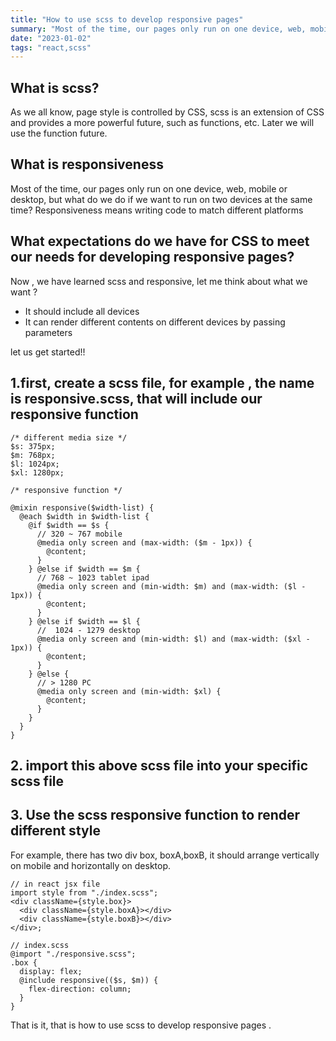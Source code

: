 ```yaml
---
title: "How to use scss to develop responsive pages"
summary: "Most of the time, our pages only run on one device, web, mobile or desktop, but what do we do if we want to run on two devices at the same time? Responsiveness means writing code to match different platforms"
date: "2023-01-02"
tags: "react,scss"
---
```


## What is scss?

As we all know, page style is controlled by CSS, scss is an extension of CSS and provides a more powerful future, such as functions, etc. Later we will use the function future.

## What is responsiveness

Most of the time, our pages only run on one device, web, mobile or desktop, but what do we do if we want to run on two devices at the same time? Responsiveness means writing code to match different platforms

## What expectations do we have for CSS to meet our needs for developing responsive pages?

Now , we have learned scss and responsive, let me think about what we want ?

- It should include all devices
- It can render different contents on different devices by passing parameters

let us get started!!

## 1.first, create a scss file, for example , the name is responsive.scss, that will include our responsive function

```tsx
/* different media size */
$s: 375px;
$m: 768px;
$l: 1024px;
$xl: 1280px;

/* responsive function */

@mixin responsive($width-list) {
  @each $width in $width-list {
    @if $width == $s {
      // 320 ~ 767 mobile
      @media only screen and (max-width: ($m - 1px)) {
        @content;
      }
    } @else if $width == $m {
      // 768 ~ 1023 tablet ipad
      @media only screen and (min-width: $m) and (max-width: ($l - 1px)) {
        @content;
      }
    } @else if $width == $l {
      //  1024 - 1279 desktop
      @media only screen and (min-width: $l) and (max-width: ($xl - 1px)) {
        @content;
      }
    } @else {
      // > 1280 PC
      @media only screen and (min-width: $xl) {
        @content;
      }
    }
  }
}
```

## 2. import this above scss file into your specific scss file

## 3. Use the scss responsive function to render different style

For example, there has two div box, boxA,boxB, it should arrange vertically on mobile and horizontally on desktop.

```tsx
// in react jsx file
import style from "./index.scss";
<div className={style.box}>
  <div className={style.boxA}></div>
  <div className={style.boxB}></div>
</div>;
```

```tsx
// index.scss
@import "./responsive.scss";
.box {
  display: flex;
  @include responsive(($s, $m)) {
    flex-direction: column;
  }
}
```

That is it, that is how to use scss to develop responsive pages .

